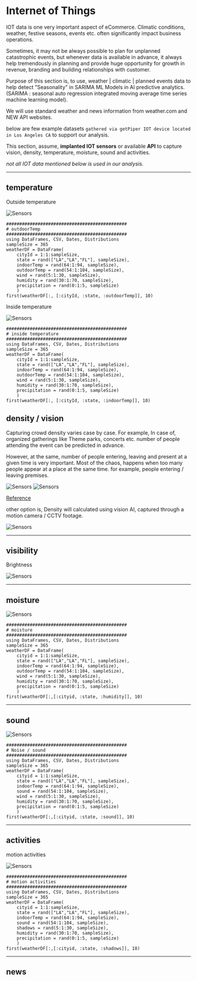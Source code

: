 # Internet of Things

IOT data is one very important aspect of eCommerce.
Climatic conditions, weather, festive seasons, events etc. often significantly impact business operations.

Sometimes, it may not be always possible to plan for unplanned catastrophic events, but whenever data is available in advance, it always help tremendously in planning and provide huge opportunity for growth in revenue, branding and building relationships with customer.

Purpose of this section is, to use, weather | climatic | planned events data to help detect "Seasonality" in SARIMA ML Models in AI predictive analytics. 
(SARIMA : seasonal auto regression integrated moving average time series machine learning model).

We will use standard weather and news information from weather.com and NEW API websites.

below are few example datasets `gathered via getPiper IOT device located in Los Angeles CA` to support our analysis.

This section, assume, **implanted IOT sensors** or available **API** to capture vision, density, temperature, moisture, sound and activities.

*not all IOT data mentioned below is used in our analysis.*

---
## temperature

Outside temperature

![Sensors](assets/images/sensor1.png)

```@example
##############################################
# outdoorTemp
##############################################
using DataFrames, CSV, Dates, Distributions
sampleSize = 365
weatherDF = DataFrame(
    cityId = 1:1:sampleSize, 
    state = rand(["LA","LA","FL"], sampleSize),
    indoorTemp = rand(64:1:94, sampleSize),
    outdoorTemp = rand(54:1:104, sampleSize),
    wind = rand(5:1:30, sampleSize),
    humidity = rand(30:1:70, sampleSize),
    precipitation = rand(0:1:5, sampleSize)
    )
first(weatherDF[:, [:cityId, :state, :outdoorTemp]], 10)
```

Inside temperature

![Sensors](assets/images/sensor2.png)

```@example
##############################################
# inside temperature
##############################################
using DataFrames, CSV, Dates, Distributions
sampleSize = 365
weatherDF = DataFrame(
    cityId = 1:1:sampleSize, 
    state = rand(["LA","LA","FL"], sampleSize),
    indoorTemp = rand(64:1:94, sampleSize),
    outdoorTemp = rand(54:1:104, sampleSize),
    wind = rand(5:1:30, sampleSize),
    humidity = rand(30:1:70, sampleSize),
    precipitation = rand(0:1:5, sampleSize)
    )
first(weatherDF[:, [:cityId, :state, :indoorTemp]], 10)
```

## density / vision
Capturing crowd density varies case by case. For example, In case of, organized gatherings like Theme parks, concerts etc.
number of people attending the event can be predicted in advance.

However, at the same, number of people entering, leaving and present at a given time is very important.
Most of the chaos, happens when too many people appear at a place at the same time. for example, people entering / leaving premises.

![Sensors](assets/images/crowd_density_model_1.png)
![Sensors](assets/images/crowd_density_model_2.png)

[Reference](https://www.researchgate.net/publication/343341033_Crowd_Modeling_and_Simulation_for_Safer_Building_Design)

other option is, Density will calculated using vision AI, captured through a motion camera / CCTV footage.

![Sensors](assets/images/crowd_density_model.png)

---
## visibility
Brightness

![Sensors](assets/images/sensor4.png)


---
## moisture
![Sensors](assets/images/sensor3.png)

```@example
##############################################
# moisture
##############################################
using DataFrames, CSV, Dates, Distributions
sampleSize = 365
weatherDF = DataFrame(
    cityid = 1:1:sampleSize, 
    state = rand(["LA","LA","FL"], sampleSize),
    indoorTemp = rand(64:1:94, sampleSize),
    outdoorTemp = rand(54:1:104, sampleSize),
    wind = rand(5:1:30, sampleSize),
    humidity = rand(30:1:70, sampleSize),
    precipitation = rand(0:1:5, sampleSize)
    )
first(weatherDF[:,[:cityid, :state, :humidity]], 10)
```
---
## sound

![Sensors](assets/images/sensor5.png)
```@example
##############################################
# Noise / sound
##############################################
using DataFrames, CSV, Dates, Distributions
sampleSize = 365
weatherDF = DataFrame(
    cityid = 1:1:sampleSize, 
    state = rand(["LA","LA","FL"], sampleSize),
    indoorTemp = rand(64:1:94, sampleSize),
    sound = rand(54:1:104, sampleSize),
    wind = rand(5:1:30, sampleSize),
    humidity = rand(30:1:70, sampleSize),
    precipitation = rand(0:1:5, sampleSize)
    )
first(weatherDF[:,[:cityid, :state, :sound]], 10)
```

---
## activities
motion activities

![Sensors](assets/images/sensor6.png)

```@example
##############################################
# motion activities
##############################################
using DataFrames, CSV, Dates, Distributions
sampleSize = 365
weatherDF = DataFrame(
    cityid = 1:1:sampleSize, 
    state = rand(["LA","LA","FL"], sampleSize),
    indoorTemp = rand(64:1:94, sampleSize),
    sound = rand(54:1:104, sampleSize),
    shadows = rand(5:1:30, sampleSize),
    humidity = rand(30:1:70, sampleSize),
    precipitation = rand(0:1:5, sampleSize)
    )
first(weatherDF[:,[:cityid, :state, :shadows]], 10)
```
---
## news
